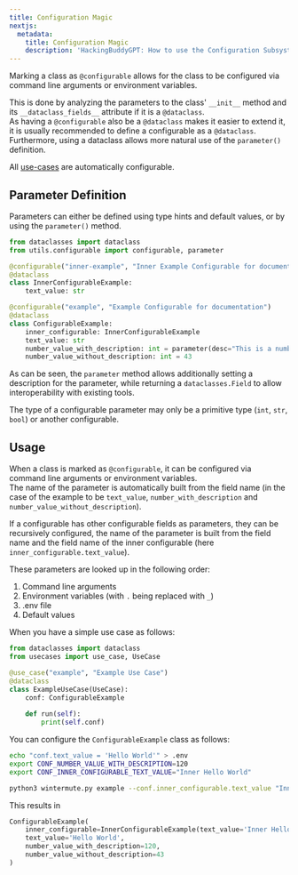 ```yaml
---
title: Configuration Magic
nextjs:
  metadata:
    title: Configuration Magic
    description: 'HackingBuddyGPT: How to use the Configuration Subsystem?'
---
```


Marking a class as `@configurable` allows for the class to be configured via command line arguments or environment variables.

This is done by analyzing the parameters to the class' `__init__` method and its `__dataclass_fields__` attribute if it is a `@dataclass`.  
As having a `@configurable` also be a `@dataclass` makes it easier to extend it, it is usually recommended to define a configurable as a `@dataclass`.
Furthermore, using a dataclass allows more natural use of the `parameter()` definition.

All [use-cases](/docs/core-concepts/use-cases) are automatically configurable.

## Parameter Definition

Parameters can either be defined using type hints and default values, or by using the `parameter()` method.

```python
from dataclasses import dataclass
from utils.configurable import configurable, parameter

@configurable("inner-example", "Inner Example Configurable for documentation")
@dataclass
class InnerConfigurableExample:
    text_value: str

@configurable("example", "Example Configurable for documentation")
@dataclass
class ConfigurableExample:
    inner_configurable: InnerConfigurableExample
    text_value: str
    number_value_with_description: int = parameter(desc="This is a number value", default=42)
    number_value_without_description: int = 43
```

As can be seen, the `parameter` method allows additionally setting a description for the parameter, while returning a `dataclasses.Field` to allow interoperability with existing tools.

The type of a configurable parameter may only be a primitive type (`int`, `str`, `bool`) or another configurable.

## Usage

When a class is marked as `@configurable`, it can be configured via command line arguments or environment variables.  
The name of the parameter is automatically built from the field name (in the case of the example to be `text_value`, `number_with_description` and `number_value_without_description`).

If a configurable has other configurable fields as parameters, they can be recursively configured, the name of the parameter is built from the field name and the field name of the inner configurable (here `inner_configurable.text_value`).

These parameters are looked up in the following order:

1. Command line arguments
2. Environment variables (with `.` being replaced with `_`)
3. .env file
4. Default values

When you have a simple use case as follows:

```python
from dataclasses import dataclass
from usecases import use_case, UseCase

@use_case("example", "Example Use Case")
@dataclass
class ExampleUseCase(UseCase):
    conf: ConfigurableExample
    
    def run(self):
        print(self.conf)
```

You can configure the `ConfigurableExample` class as follows:

```bash
echo "conf.text_value = 'Hello World'" > .env
export CONF_NUMBER_VALUE_WITH_DESCRIPTION=120
export CONF_INNER_CONFIGURABLE_TEXT_VALUE="Inner Hello World"

python3 wintermute.py example --conf.inner_configurable.text_value "Inner Hello World Overwrite"
```

This results in 

```python
ConfigurableExample(
    inner_configurable=InnerConfigurableExample(text_value='Inner Hello World Overwrite'),
    text_value='Hello World',
    number_value_with_description=120,
    number_value_without_description=43
)
```
